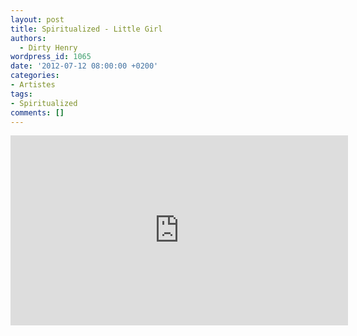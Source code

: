 ```yaml
---
layout: post
title: Spiritualized - Little Girl
authors:
  - Dirty Henry
wordpress_id: 1065
date: '2012-07-12 08:00:00 +0200'
categories:
- Artistes
tags:
- Spiritualized
comments: []
---
```

<iframe width="540" height="304" src="http://www.youtube.com/embed/MwC7n8q-oHQ" frameborder="0" allowfullscreen></iframe>
